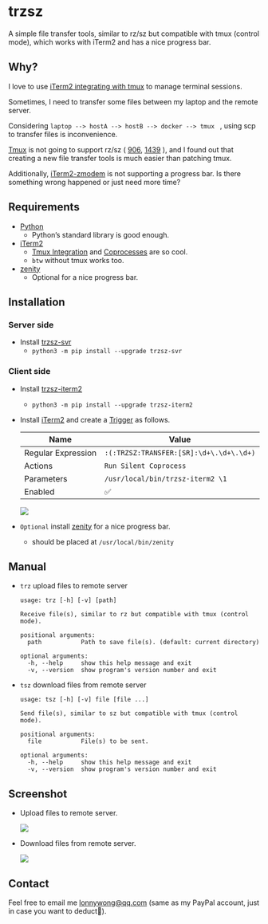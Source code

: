 # trzsz
A simple file transfer tools, similar to rz/sz but compatible with tmux (control mode), which works with iTerm2 and has a nice progress bar.


## Why?

I love to use [iTerm2 integrating with tmux](https://iterm2.com/documentation-tmux-integration.html) to manage terminal sessions.

Sometimes, I need to transfer some files between my laptop and the remote server.

Considering `laptop --> hostA --> hostB --> docker --> tmux ` , using scp to transfer files is inconvenience.

[Tmux](https://github.com/tmux/tmux) is not going to support rz/sz ( [906](https://github.com/tmux/tmux/issues/906), [1439](https://github.com/tmux/tmux/issues/1439) ), and I found out that creating a new file transfer tools is much easier than patching tmux.

Additionally, [iTerm2-zmodem](https://github.com/RobberPhex/iTerm2-zmodem) is not supporting a progress bar. Is there something wrong happened or just need more time?


## Requirements
* [Python](https://www.python.org/)
  * Python’s standard library is good enough.
* [iTerm2](https://iterm2.com/index.html)
  * [Tmux Integration](https://iterm2.com/documentation-tmux-integration.html) and [Coprocesses](https://iterm2.com/documentation-coprocesses.html) are so cool. 
  * `btw` without tmux works too.
* [zenity](https://github.com/ncruces/zenity)
  * Optional for a nice progress bar.


## Installation

### Server side

* Install [trzsz-svr](https://pypi.org/project/trzsz-svr)
  * `python3 -m pip install --upgrade trzsz-svr`


### Client side

* Install [trzsz-iterm2](https://pypi.org/project/trzsz-iterm2)
  * `python3 -m pip install --upgrade trzsz-iterm2`

* Install [iTerm2](https://iterm2.com/index.html) and create a [Trigger](https://iterm2.com/documentation-triggers.html) as follows.

  | Name | Value |
  | ---- | ---- |
  | Regular Expression | `:(:TRZSZ:TRANSFER:[SR]:\d+\.\d+\.\d+)` |
  | Actions | `Run Silent Coprocess` |
  | Parameters | `/usr/local/bin/trzsz-iterm2 \1` |
  | Enabled | ✅ |

  ![](https://github.com/lonnywong/trzsz/blob/main/screen-shot/config.png?raw=true)
    

* `Optional` install [zenity](https://github.com/ncruces/zenity) for a nice progress bar.
  * should be placed at `/usr/local/bin/zenity`


## Manual

* `trz` upload files to remote server
  ```
  usage: trz [-h] [-v] [path]

  Receive file(s), similar to rz but compatible with tmux (control mode).

  positional arguments:
    path           Path to save file(s). (default: current directory)

  optional arguments:
    -h, --help     show this help message and exit
    -v, --version  show program's version number and exit
  ```

* `tsz` download files from remote server
  ```
  usage: tsz [-h] [-v] file [file ...]

  Send file(s), similar to sz but compatible with tmux (control mode).

  positional arguments:
    file           File(s) to be sent.

  optional arguments:
    -h, --help     show this help message and exit
    -v, --version  show program's version number and exit
  ```

## Screenshot

* Upload files to remote server.

  ![](https://github.com/lonnywong/trzsz/blob/main/screen-shot/upload.gif?raw=true)
  
* Download files from remote server.

  ![](https://github.com/lonnywong/trzsz/blob/main/screen-shot/download.gif?raw=true)


## Contact

Feel free to email me <lonnywong@qq.com> (same as my PayPal account, just in case you want to deduct🤑).
